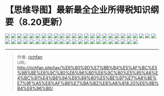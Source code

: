 # 【思维导图】最新最全企业所得税知识纲要（8.20更新）

![](https://img.richfan.site/tax/【思维导图】最新最全企业所得税知识纲要（8.20更新）/【思维导图】最新最全企业所得税知识纲要（8.20更新）_1.webp)
![](https://img.richfan.site/tax/【思维导图】最新最全企业所得税知识纲要（8.20更新）/【思维导图】最新最全企业所得税知识纲要（8.20更新）_2.webp)
![](https://img.richfan.site/tax/【思维导图】最新最全企业所得税知识纲要（8.20更新）/【思维导图】最新最全企业所得税知识纲要（8.20更新）_3.webp)
![](https://img.richfan.site/tax/【思维导图】最新最全企业所得税知识纲要（8.20更新）/【思维导图】最新最全企业所得税知识纲要（8.20更新）_4.webp)
![](https://img.richfan.site/tax/【思维导图】最新最全企业所得税知识纲要（8.20更新）/【思维导图】最新最全企业所得税知识纲要（8.20更新）_5.webp)
![](https://img.richfan.site/tax/【思维导图】最新最全企业所得税知识纲要（8.20更新）/【思维导图】最新最全企业所得税知识纲要（8.20更新）_6.webp)
![](https://img.richfan.site/tax/【思维导图】最新最全企业所得税知识纲要（8.20更新）/【思维导图】最新最全企业所得税知识纲要（8.20更新）_7.webp)
![](https://img.richfan.site/tax/【思维导图】最新最全企业所得税知识纲要（8.20更新）/【思维导图】最新最全企业所得税知识纲要（8.20更新）_8.webp)
![](https://img.richfan.site/tax/【思维导图】最新最全企业所得税知识纲要（8.20更新）/【思维导图】最新最全企业所得税知识纲要（8.20更新）_9.webp)
![](https://img.richfan.site/tax/【思维导图】最新最全企业所得税知识纲要（8.20更新）/【思维导图】最新最全企业所得税知识纲要（8.20更新）_10.webp)
![](https://img.richfan.site/tax/【思维导图】最新最全企业所得税知识纲要（8.20更新）/【思维导图】最新最全企业所得税知识纲要（8.20更新）_11.webp)
![](https://img.richfan.site/tax/【思维导图】最新最全企业所得税知识纲要（8.20更新）/【思维导图】最新最全企业所得税知识纲要（8.20更新）_12.webp)
![](https://img.richfan.site/tax/【思维导图】最新最全企业所得税知识纲要（8.20更新）/【思维导图】最新最全企业所得税知识纲要（8.20更新）_13.webp)
![](https://img.richfan.site/tax/【思维导图】最新最全企业所得税知识纲要（8.20更新）/【思维导图】最新最全企业所得税知识纲要（8.20更新）_14.webp)
![](https://img.richfan.site/tax/【思维导图】最新最全企业所得税知识纲要（8.20更新）/【思维导图】最新最全企业所得税知识纲要（8.20更新）_15.webp)
![](https://img.richfan.site/tax/【思维导图】最新最全企业所得税知识纲要（8.20更新）/【思维导图】最新最全企业所得税知识纲要（8.20更新）_16.webp)
![](https://img.richfan.site/tax/【思维导图】最新最全企业所得税知识纲要（8.20更新）/【思维导图】最新最全企业所得税知识纲要（8.20更新）_17.webp)
![](https://img.richfan.site/tax/【思维导图】最新最全企业所得税知识纲要（8.20更新）/【思维导图】最新最全企业所得税知识纲要（8.20更新）_18.webp)
![](https://img.richfan.site/tax/【思维导图】最新最全企业所得税知识纲要（8.20更新）/【思维导图】最新最全企业所得税知识纲要（8.20更新）_19.webp)
![](https://img.richfan.site/tax/【思维导图】最新最全企业所得税知识纲要（8.20更新）/【思维导图】最新最全企业所得税知识纲要（8.20更新）_20.webp)
![](https://img.richfan.site/tax/【思维导图】最新最全企业所得税知识纲要（8.20更新）/【思维导图】最新最全企业所得税知识纲要（8.20更新）_21.webp)
![](https://img.richfan.site/tax/【思维导图】最新最全企业所得税知识纲要（8.20更新）/【思维导图】最新最全企业所得税知识纲要（8.20更新）_22.webp)
![](https://img.richfan.site/tax/【思维导图】最新最全企业所得税知识纲要（8.20更新）/【思维导图】最新最全企业所得税知识纲要（8.20更新）_23.webp)
![](https://img.richfan.site/tax/【思维导图】最新最全企业所得税知识纲要（8.20更新）/【思维导图】最新最全企业所得税知识纲要（8.20更新）_24.webp)
![](https://img.richfan.site/tax/【思维导图】最新最全企业所得税知识纲要（8.20更新）/【思维导图】最新最全企业所得税知识纲要（8.20更新）_25.webp)
![](https://img.richfan.site/tax/【思维导图】最新最全企业所得税知识纲要（8.20更新）/【思维导图】最新最全企业所得税知识纲要（8.20更新）_26.webp)
![](https://img.richfan.site/tax/【思维导图】最新最全企业所得税知识纲要（8.20更新）/【思维导图】最新最全企业所得税知识纲要（8.20更新）_27.webp)
![](https://img.richfan.site/tax/【思维导图】最新最全企业所得税知识纲要（8.20更新）/【思维导图】最新最全企业所得税知识纲要（8.20更新）_28.webp)
![](https://img.richfan.site/tax/【思维导图】最新最全企业所得税知识纲要（8.20更新）/【思维导图】最新最全企业所得税知识纲要（8.20更新）_29.webp)
![](https://img.richfan.site/tax/【思维导图】最新最全企业所得税知识纲要（8.20更新）/【思维导图】最新最全企业所得税知识纲要（8.20更新）_30.webp)
![](https://img.richfan.site/tax/【思维导图】最新最全企业所得税知识纲要（8.20更新）/【思维导图】最新最全企业所得税知识纲要（8.20更新）_31.webp)
![](https://img.richfan.site/tax/【思维导图】最新最全企业所得税知识纲要（8.20更新）/【思维导图】最新最全企业所得税知识纲要（8.20更新）_32.webp)
![](https://img.richfan.site/tax/【思维导图】最新最全企业所得税知识纲要（8.20更新）/【思维导图】最新最全企业所得税知识纲要（8.20更新）_33.webp)
![](https://img.richfan.site/tax/【思维导图】最新最全企业所得税知识纲要（8.20更新）/【思维导图】最新最全企业所得税知识纲要（8.20更新）_34.webp)
![](https://img.richfan.site/tax/【思维导图】最新最全企业所得税知识纲要（8.20更新）/【思维导图】最新最全企业所得税知识纲要（8.20更新）_35.webp)
![](https://img.richfan.site/tax/【思维导图】最新最全企业所得税知识纲要（8.20更新）/【思维导图】最新最全企业所得税知识纲要（8.20更新）_36.webp)
![](https://img.richfan.site/tax/【思维导图】最新最全企业所得税知识纲要（8.20更新）/【思维导图】最新最全企业所得税知识纲要（8.20更新）_37.webp)
![](https://img.richfan.site/tax/【思维导图】最新最全企业所得税知识纲要（8.20更新）/【思维导图】最新最全企业所得税知识纲要（8.20更新）_38.webp)
![](https://img.richfan.site/tax/【思维导图】最新最全企业所得税知识纲要（8.20更新）/【思维导图】最新最全企业所得税知识纲要（8.20更新）_39.webp)
![](https://img.richfan.site/tax/【思维导图】最新最全企业所得税知识纲要（8.20更新）/【思维导图】最新最全企业所得税知识纲要（8.20更新）_40.webp)
![](https://img.richfan.site/tax/【思维导图】最新最全企业所得税知识纲要（8.20更新）/【思维导图】最新最全企业所得税知识纲要（8.20更新）_41.webp)
![](https://img.richfan.site/tax/【思维导图】最新最全企业所得税知识纲要（8.20更新）/【思维导图】最新最全企业所得税知识纲要（8.20更新）_42.webp)
![](https://img.richfan.site/tax/【思维导图】最新最全企业所得税知识纲要（8.20更新）/【思维导图】最新最全企业所得税知识纲要（8.20更新）_43.webp)
![](https://img.richfan.site/tax/【思维导图】最新最全企业所得税知识纲要（8.20更新）/【思维导图】最新最全企业所得税知识纲要（8.20更新）_44.webp)
![](https://img.richfan.site/tax/【思维导图】最新最全企业所得税知识纲要（8.20更新）/【思维导图】最新最全企业所得税知识纲要（8.20更新）_45.webp)
![](https://img.richfan.site/tax/【思维导图】最新最全企业所得税知识纲要（8.20更新）/【思维导图】最新最全企业所得税知识纲要（8.20更新）_46.webp)
![](https://img.richfan.site/tax/【思维导图】最新最全企业所得税知识纲要（8.20更新）/【思维导图】最新最全企业所得税知识纲要（8.20更新）_47.webp)


---

> 作者: [richfan](https://richfan.site/)  
> URL: http://richfan.site/tax/%E6%80%9D%E7%BB%B4%E5%AF%BC%E5%9B%BE%E6%9C%80%E6%96%B0%E6%9C%80%E5%85%A8%E4%BC%81%E4%B8%9A%E6%89%80%E5%BE%97%E7%A8%8E%E7%9F%A5%E8%AF%86%E7%BA%B2%E8%A6%818.20%E6%9B%B4%E6%96%B0/  

